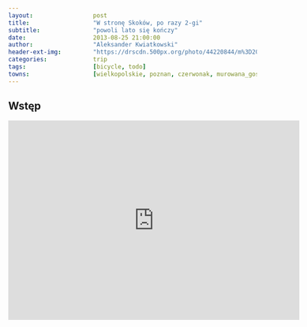 ```yaml
---
layout:                 post
title:                  "W stronę Skoków, po razy 2-gi"
subtitle:               "powoli lato się kończy"
date:                   2013-08-25 21:00:00
author:                 "Aleksander Kwiatkowski"
header-ext-img:         "https://drscdn.500px.org/photo/44220844/m%3D2048/145d4a0ad5f785aee5c34e5a76787671"
categories:             trip
tags:                   [bicycle, todo]
towns:                  [wielkopolskie, poznan, czerwonak, murowana_goslina, skoki]
---
```


Wstęp
-----

<iframe height='405' width='590' frameborder='0' allowtransparency='true' scrolling='no' src='https://www.strava.com/activities/137173043/embed/fcc3babfed09b87f2bcd0bc3df1be33422865c35'></iframe>










